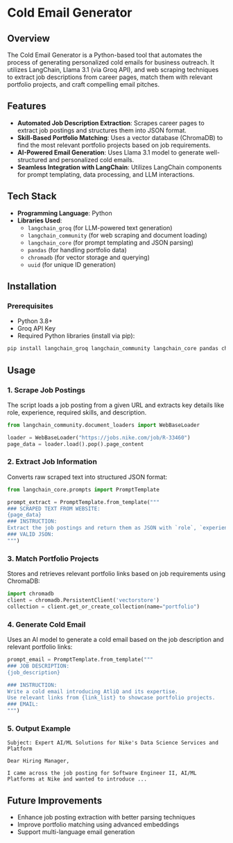 # Cold Email Generator

## Overview
The Cold Email Generator is a Python-based tool that automates the process of generating personalized cold emails for business outreach. It utilizes LangChain, Llama 3.1 (via Groq API), and web scraping techniques to extract job descriptions from career pages, match them with relevant portfolio projects, and craft compelling email pitches.

## Features
- **Automated Job Description Extraction**: Scrapes career pages to extract job postings and structures them into JSON format.
- **Skill-Based Portfolio Matching**: Uses a vector database (ChromaDB) to find the most relevant portfolio projects based on job requirements.
- **AI-Powered Email Generation**: Uses Llama 3.1 model to generate well-structured and personalized cold emails.
- **Seamless Integration with LangChain**: Utilizes LangChain components for prompt templating, data processing, and LLM interactions.

## Tech Stack
- **Programming Language**: Python
- **Libraries Used**:
  - `langchain_groq` (for LLM-powered text generation)
  - `langchain_community` (for web scraping and document loading)
  - `langchain_core` (for prompt templating and JSON parsing)
  - `pandas` (for handling portfolio data)
  - `chromadb` (for vector storage and querying)
  - `uuid` (for unique ID generation)

## Installation
### Prerequisites
- Python 3.8+
- Groq API Key
- Required Python libraries (install via pip):

```bash
pip install langchain_groq langchain_community langchain_core pandas chromadb uuid
```

## Usage
### 1. Scrape Job Postings
The script loads a job posting from a given URL and extracts key details like role, experience, required skills, and description.

```python
from langchain_community.document_loaders import WebBaseLoader

loader = WebBaseLoader("https://jobs.nike.com/job/R-33460")
page_data = loader.load().pop().page_content
```

### 2. Extract Job Information
Converts raw scraped text into structured JSON format:

```python
from langchain_core.prompts import PromptTemplate

prompt_extract = PromptTemplate.from_template("""
### SCRAPED TEXT FROM WEBSITE:
{page_data}
### INSTRUCTION:
Extract the job postings and return them as JSON with `role`, `experience`, `skills`, and `description`.
### VALID JSON:
""")
```

### 3. Match Portfolio Projects
Stores and retrieves relevant portfolio links based on job requirements using ChromaDB:

```python
import chromadb
client = chromadb.PersistentClient('vectorstore')
collection = client.get_or_create_collection(name="portfolio")
```

### 4. Generate Cold Email
Uses an AI model to generate a cold email based on the job description and relevant portfolio links:

```python
prompt_email = PromptTemplate.from_template("""
### JOB DESCRIPTION:
{job_description}

### INSTRUCTION:
Write a cold email introducing AtliQ and its expertise.
Use relevant links from {link_list} to showcase portfolio projects.
### EMAIL:
""")
```

### 5. Output Example
```plaintext
Subject: Expert AI/ML Solutions for Nike's Data Science Services and Platform

Dear Hiring Manager,

I came across the job posting for Software Engineer II, AI/ML Platforms at Nike and wanted to introduce ...
```

## Future Improvements
- Enhance job posting extraction with better parsing techniques
- Improve portfolio matching using advanced embeddings
- Support multi-language email generation



